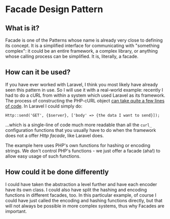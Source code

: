 # Facade Design Pattern

## What is it?

Facade is one of the Patterns whose name is already very close to defining its concept. It is a simplified interface for communicating with "something complex": it could be an entire framework, a complex library, or anything whose calling process can be simplified. It is, literally, a facade.

## How can it be used?

If you have ever worked with Laravel, I think you most likely have already seen this pattern in use. So I will use it with a real-world example: recently I had to do a cURL from within a system which used Laravel as its framework. The process of constructing the PHP-cURL object [can take quite a few lines of code](https://www.php.net/manual/en/curl.examples-basic.php). In Laravel I could simply do:

`Http::send('GET', {$server}, ['body' => {the data I want to send}]);`

...which is a single-line of code much more readable than all the `curl_` configuration functions that you usually have to do when the framework does not a offer *Http facade*, like Laravel does.

The example here uses PHP's own functions for hashing or encoding strings. We don't control PHP's functions - we just offer a facade (aha!) to allow easy usage of such functions.

## How could it be done differently

I could have taken the abstraction a level further and have each encoder have its own class. I could also have split the hashing and encoding functions in different facades, too. In this particular example, of course I could have just called the encoding and hashing functions directly, but that will not always be possible in more complex systems, thus why Facades are important.